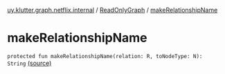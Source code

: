 [uy.klutter.graph.netflix.internal](../index.md) / [ReadOnlyGraph](index.md) / [makeRelationshipName](.)


# makeRelationshipName
<code>protected fun makeRelationshipName(relation: R, toNodeType: N): String</code> [(source)](https://github.com/kohesive/klutter/blob/master/netflix-graph-jdk6/src/main/kotlin/uy/klutter/graph/netflix/internal/Graph.kt#L123)<br/>

